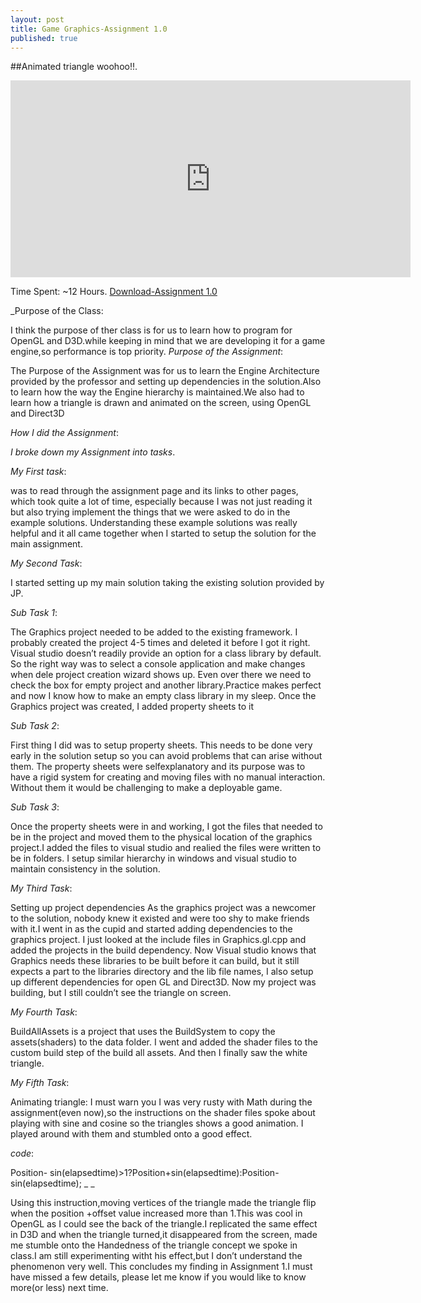 ```yaml
---
layout: post
title: Game Graphics-Assignment 1.0
published: true
---
```



##Animated triangle woohoo!!.
<iframe width="640" height="315" src="https://www.cade.utah.edu/~gujjar/game.PNG" frameborder="0" allowfullscreen></iframe>

Time Spent: ~12 Hours.
[Download-Assignment 1.0](https://www.cade.utah.edu/~gujjar/game.zip)

_Purpose of the Class:

I think the purpose of ther class is for us to learn how to program for OpenGL and D3D.while keeping in mind that we are developing it for a game engine,so performance is top priority.
_Purpose of the Assignment_:

The Purpose of the Assignment was for us to learn the Engine Architecture provided by the professor
and setting up dependencies in the solution.Also to learn how the way the Engine hierarchy is
maintained.We also had to learn how a triangle is drawn and animated on the screen, using OpenGL and
Direct3D

_How I did the Assignment_:

_I broke down my Assignment into tasks_.

_My First task_:

was to read through the assignment page and its links to other pages, which took quite a lot of time,
especially because I was not just reading it but also trying implement the things that we were asked to
do in the example solutions. Understanding these example solutions was really helpful and it all came
together when I started to setup the solution for the main assignment.

_My Second Task_:

I started setting up my main solution taking the existing solution provided by JP.

_Sub Task 1_:

The Graphics project needed to be added to the existing framework. I probably created the
project 4-5 times and deleted it before I got it right. Visual studio doesn’t readily provide an
option for a class library by default. So the right way was to select a console application and
make changes when dele project creation wizard shows up. Even over there we need to check
the box for empty project and another library.Practice makes perfect and now I know how to
make an empty class library in my sleep. Once the Graphics project was created, I added
property sheets to it

_Sub Task 2_:

First thing I did was to setup property sheets. This needs to be done very early in the solution
setup so you can avoid problems that can arise without them. The property sheets were selfexplanatory
and its purpose was to have a rigid system for creating and moving files with no
manual interaction. Without them it would be challenging to make a deployable game.

_Sub Task 3_:

Once the property sheets were in and working, I got the files that needed to be in the project
and moved them to the physical location of the graphics project.I added the files to visual studio
and realied the files were written to be in folders. I setup similar hierarchy in windows and visual
studio to maintain consistency in the solution.

_My Third Task_:

Setting up project dependencies As the graphics project was a newcomer to the solution,
nobody knew it existed and were too shy to make friends with it.I went in as the cupid and started
adding dependencies to the graphics project. I just looked at the include files in Graphics.gl.cpp and
added the projects in the build dependency.
Now Visual studio knows that Graphics needs these libraries to be built before it can build, but it still
expects a part to the libraries directory and the lib file names, I also setup up different dependencies for
open GL and Direct3D.
Now my project was building, but I still couldn’t see the triangle on screen.

_My Fourth Task_:

BuildAllAssets is a project that uses the BuildSystem to copy the assets(shaders) to the data folder. I
went and added the shader files to the custom build step of the build all assets. And then I finally saw
the white triangle.

_My Fifth Task_:

Animating triangle: I must warn you I was very rusty with Math during the assignment(even now),so the instructions on the
shader files spoke about playing with sine and cosine so the triangles shows a good animation. I played
around with them and stumbled onto a good effect.

_code_:

Position- sin(elapsedtime)>1?Position+sin(elapsedtime):Position-sin(elapsedtime);
_ _

Using this instruction,moving vertices of the triangle made the triangle flip when the position +offset
value increased more than 1.This was cool in OpenGL as I could see the back of the triangle.I replicated
the same effect in D3D and when the triangle turned,it disappeared from the screen, made me stumble
onto the Handedness of the triangle concept we spoke in class.I am still experimenting witht his
effect,but I don’t understand the phenomenon very well.
This concludes my finding in Assignment 1.I must have missed a few details, please let me know if you
would like to know more(or less) next time.
